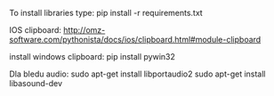 
To install libraries type:
    pip install -r requirements.txt

IOS clipboard:
    http://omz-software.com/pythonista/docs/ios/clipboard.html#module-clipboard

install windows clipboard:
    pip install pywin32

Dla bledu audio:
    sudo apt-get install libportaudio2
    sudo apt-get install libasound-dev